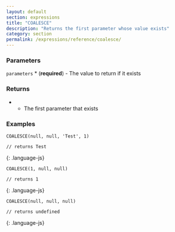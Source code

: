 ```yaml
---
layout: default
section: expressions
title: "COALESCE"
description: "Returns the first parameter whose value exists"
category: section
permalink: /expressions/reference/coalesce/
---
```


### Parameters

`parameters` * (__required__) - The value to return if it exists

### Returns

* - The first parameter that exists

### Examples

~~~
COALESCE(null, null, 'Test', 1)

// returns Test
~~~
{: .language-js}


~~~
COALESCE(1, null, null)

// returns 1
~~~
{: .language-js}


~~~
COALESCE(null, null, null)

// returns undefined
~~~
{: .language-js}